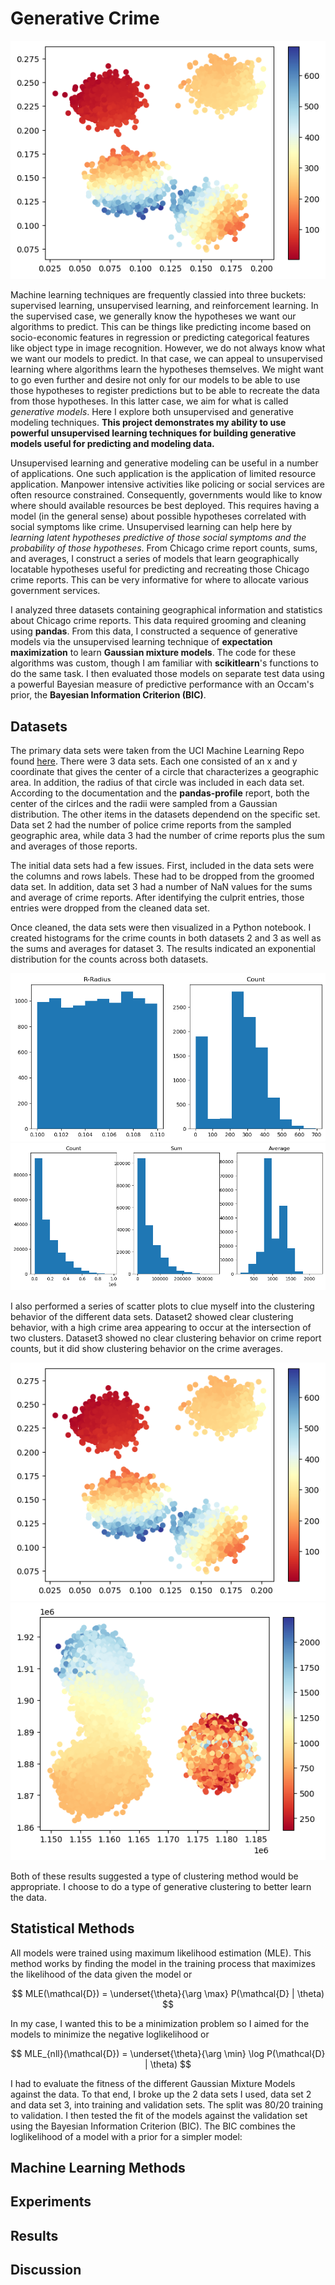 # Generative Crime

![Dataset2Scatter](Images/dataset2scatter.png)

Machine learning techniques are frequently classied into three buckets:  supervised learning, unsupervised learning, and reinforcement learning.  In the supervised case, we generally know the hypotheses we want our algorithms to predict.  This can be things like predicting income based on socio-economic features in regression or predicting categorical features like object type in image recognition.  However, we do not always know what we want our models to predict.  In that case, we can appeal to unsupervised learning where algorithms learn the hypotheses themselves.  We might want to go even further and desire not only for our models to be able to use those hypotheses to register predictions but to be able to recreate the data from those hypotheses.  In this latter case, we aim for what is called *generative models*.  Here I explore both unsupervised and generative modeling techniques.  **This project demonstrates my ability to use powerful unsupervised learning techniques for building generative models useful for predicting and modeling data.**

Unsupervised learning and generative modeling can be useful in a number of applications.  One such application is the application of limited resource application.  Manpower intensive activities like policing or social services are often resource constrained.  Consequently, governments would like to know where should available resources be best deployed.  This requires having a model (in the general sense) about possible hypotheses correlated with social symptoms like crime.  Unsupervised learning can help here by *learning latent hypotheses predictive of those social symptoms and the probability of those hypotheses*.  From Chicago crime report counts, sums, and averages, I construct a series of models that learn geographically locatable hypotheses useful for predicting and recreating those Chicago crime reports.  This can be very informative for where to allocate various government services.

I analyzed three datasets containing geographical information and statistics about Chicago crime reports.  This data required grooming and cleaning using **pandas**.  From this data, I constructed a sequence of generative models via the unsupervised learning technique of **expectation maximization** to learn **Gaussian mixture models**.  The code for these algorithms was custom, though I am familiar with **scikitlearn**'s functions to do the same task.  I then evaluated those models on separate test data using a powerful Bayesian measure of predictive performance with an Occam's prior, the **Bayesian Information Criterion (BIC)**.

## Datasets

The primary data sets were taken from the UCI Machine Learning Repo found [here](https://archive-beta.ics.uci.edu/dataset/493/query+analytics+workloads+dataset).  There were 3 data sets.  Each one consisted of an x and y coordinate that gives the center of a circle that characterizes a geographic area.  In addition, the radius of that circle was included in each data set.  According to the documentation and the **pandas-profile** report, both the center of the cirlces and the radii were sampled from a Gaussian distribution.  The other items in the datasets dependend on the specific set.  Data set 2 had the number of police crime reports from the sampled geographic area, while data 3 had the number of crime reports plus the sum and averages of those reports.

The initial data sets had a few issues.  First, included in the data sets were the columns and rows labels.  These had to be dropped from the groomed data set.  In addition, data set 3 had a number of NaN values for the sums and average of crime reports.  After identifying the culprit entries, those entries were dropped from the cleaned data set.

Once cleaned, the data sets were then visualized in a Python notebook.  I created histograms for the crime counts in both datasets 2 and 3 as well as the sums and averages for dataset 3.  The results indicated an exponential distribution for the counts across both datasets.

![Dataset2countdistr](Images/dataset2countdistr.png) ![Dataset3averagedistr](Images/dataset3averagedistr.png)

I also performed a series of scatter plots to clue myself into the clustering behavior of the different data sets.  Dataset2 showed clear clustering behavior, with a high crime area appearing to occur at the intersection of two clusters.  Dataset3 showed no clear clustering behavior on crime report counts, but it did show clustering behavior on the crime averages.

![Dataset2scatter](Images/dataset2scatter.png) ![Dataset3scatter](Images/dataset3scatteraverage.png)

Both of these results suggested a type of clustering method would be appropriate.  I choose to do a type of generative clustering to better learn the data.

## Statistical Methods

All models were trained using maximum likelihood estimation (MLE).  This method works by finding the model in the training process that maximizes the likelihood of the data given the model or

$$ MLE(\mathcal{D}) = \underset{\theta}{\arg \max} P(\mathcal{D} | \theta) $$

In my case, I wanted this to be a minimization problem so I aimed for the models to minimize the negative loglikelihood or

$$ MLE_{nll}(\mathcal{D}) = \underset{\theta}{\arg \min} \log P(\mathcal{D} | \theta) $$

I had to evaluate the fitness of the different Gaussian Mixture Models against the data.  To that end, I broke up the 2 data sets I used, data set 2 and data set 3, into training and validation sets.  The split was 80/20 training to validation.  I then tested the fit of the models against the validation set using the Bayesian Information Criterion (BIC).  The BIC combines the loglikelihood of a model with a prior for a simpler model:

## Machine Learning Methods

## Experiments

## Results

## Discussion
